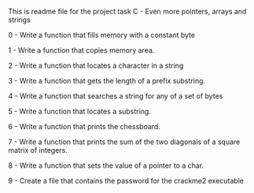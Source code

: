 This is readme file for the project task C - Even more pointers, arrays and strings


0 - Write a function that fills memory with a constant byte

1 - Write a function that copies memory area.

2 - Write a function that locates a character in a string

3 - Write a function that gets the length of a prefix substring.

4 - Write a function that searches a string for any of a set of bytes

5 - Write a function that locates a substring.

6 - Write a function that prints the chessboard.

7 - Write a function that prints the sum of the two diagonals of a square matrix of integers.

8 - Write a function that sets the value of a pointer to a char.

9 - Create a file that contains the password for the crackme2 executable
